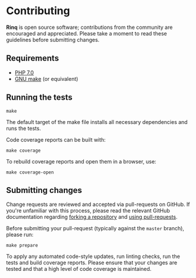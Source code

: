 # Contributing

**Rinq** is open source software; contributions from the community are
encouraged and appreciated. Please take a moment to read these guidelines
before submitting changes.

## Requirements

- [PHP 7.0](http://php.net/)
- [GNU make](https://www.gnu.org/software/make/) (or equivalent)

## Running the tests

    make

The default target of the make file installs all necessary dependencies and runs
the tests.

Code coverage reports can be built with:

    make coverage

To rebuild coverage reports and open them in a browser, use:

    make coverage-open

## Submitting changes

Change requests are reviewed and accepted via pull-requests on GitHub. If you're
unfamiliar with this process, please read the relevant GitHub documentation
regarding [forking a repository](https://help.github.com/articles/fork-a-repo)
and [using pull-requests](https://help.github.com/articles/using-pull-requests).

Before submitting your pull-request (typically against the `master` branch),
please run:

    make prepare

To apply any automated code-style updates, run linting checks, run the tests and
build coverage reports. Please ensure that your changes are tested and that a
high level of code coverage is maintained.
